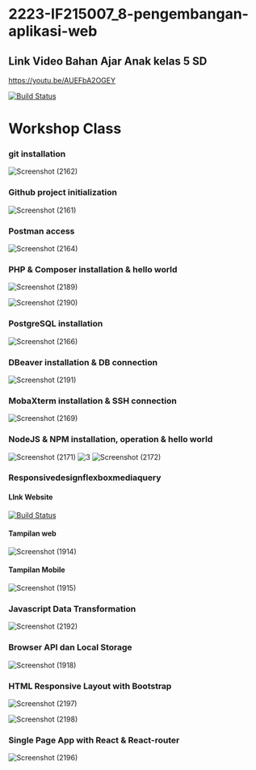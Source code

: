 # 2223-IF215007_8-pengembangan-aplikasi-web

## Link Video Bahan Ajar Anak kelas 5 SD

https://youtu.be/AUEFbA2OGEY

[![Build Status](https://img.shields.io/badge/YouTube-FF0000?style=for-the-badge&logo=youtube&logoColor=white)](https://youtu.be/AUEFbA2OGEY)

# Workshop Class

### git installation

![Screenshot (2162)](https://user-images.githubusercontent.com/100754364/208327118-754d07e3-3013-4034-9a3c-078fc6a571cb.png)

### Github project initialization

![Screenshot (2161)](https://user-images.githubusercontent.com/100754364/208327308-8da9cede-890c-45d2-a4ea-0b1c39ca5374.png)

### Postman access

![Screenshot (2164)](https://user-images.githubusercontent.com/100754364/208327414-2921bea8-4b5a-42bf-91c7-d5ed028153fc.png)

### PHP & Composer installation & hello world

![Screenshot (2189)](https://user-images.githubusercontent.com/100754364/209422478-66480f0d-cfb9-4c94-872a-025e67cd5dae.png)

![Screenshot (2190)](https://user-images.githubusercontent.com/100754364/209422498-3052be01-aa87-4976-b629-0951d984a37a.png)

### PostgreSQL installation

![Screenshot (2166)](https://user-images.githubusercontent.com/100754364/208327786-c96636cd-c0d6-49d7-a02f-5421dd7d6bc8.png)

### DBeaver installation & DB connection

![Screenshot (2191)](https://user-images.githubusercontent.com/100754364/209422531-9af1bf7b-dd89-45bd-bcb0-9e136e0106ff.png)

### MobaXterm installation & SSH connection

![Screenshot (2169)](https://user-images.githubusercontent.com/100754364/208328262-3fe805a4-7705-449b-90c1-17eabc63b405.png)

### NodeJS & NPM installation, operation & hello world
![Screenshot (2171)](https://user-images.githubusercontent.com/100754364/208329586-4520e889-2df2-48e4-a174-67635bf9b48a.png)
![3](https://user-images.githubusercontent.com/100754364/208329990-71f5a17c-1763-4b55-9220-6cd3999b88ff.png)
![Screenshot (2172)](https://user-images.githubusercontent.com/100754364/208330013-31cb5cdb-9684-4576-82a3-757c66beb633.png)

### Responsivedesignflexboxmediaquery
#### LInk Website

[![Build Status](https://img.shields.io/badge/Google_chrome-4285F4?style=for-the-badge&logo=Google-chrome&logoColor=white)](https://mgilangnurhlz.github.io/)

#### Tampilan web
![Screenshot (1914)](https://user-images.githubusercontent.com/100754364/190939988-a69708ff-f6cc-4868-804e-b4621dea88dc.png)

#### Tampilan Mobile
![Screenshot (1915)](https://user-images.githubusercontent.com/100754364/190939991-f37fc471-e6ed-48d0-9dcc-b85e8680fd3e.png)

### Javascript Data Transformation

![Screenshot (2192)](https://user-images.githubusercontent.com/100754364/209422568-e900abbd-1e62-4422-a8e4-10feb8e98db9.png)

### Browser API dan Local Storage
![Screenshot (1918)](https://user-images.githubusercontent.com/100754364/191556387-7a253754-a0fd-4ada-8c7e-9624ae0ea096.png)

### HTML Responsive Layout with Bootstrap
![Screenshot (2197)](https://user-images.githubusercontent.com/100754364/209424792-b2747133-ff3e-428b-89ff-0ed55a2a8535.png)

![Screenshot (2198)](https://user-images.githubusercontent.com/100754364/209424806-998393d8-5d29-47a8-bc78-cacb7419cf63.png)

### Single Page App with React & React-router
![Screenshot (2196)](https://user-images.githubusercontent.com/100754364/209424772-e6e41546-b4d3-4c82-8608-8b1fd8221d22.png)

